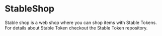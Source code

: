 # StableShop
Stable shop is a web shop where you can shop items with Stable Tokens. For details about Stable Token checkout the Stable Token repository.
